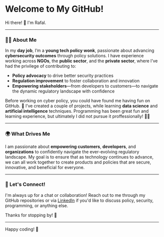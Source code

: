 # Welcome to My GitHub!

Hi there! 👋 I'm Rafal.

---

### 🧑‍💻 About Me

In my **day job**, I’m a **young tech policy wonk**, passionate about advancing **cybersecurity outcomes** through policy solutions. I have experience working across **NGOs**, the **public sector**, and the **private sector**, where I’ve had the privilege of contributing to:

- **Policy advocacy** to drive better security practices
- **Regulation improvement** to foster collaboration and innovation
- **Empowering stakeholders**—from developers to customers—to navigate the dynamic regulatory landscape with confidence

Before working on cyber policy, you could have found me having fun on GitHub. 🎉 I’ve created a couple of projects, while learning **data science** and **artificial intelligence** techniques. Programming has been great fun and learning experience, but ultimately I did not pursue it proffessionally! 🧑‍💻 

---

### 🌍 What Drives Me

I am passionate about **empowering customers**, **developers**, and **organizations** to confidently navigate the ever-evolving regulatory landscape. My goal is to ensure that as technology continues to advance, we can all work together to create products and policies that are secure, innovative, and beneficial for everyone.

---

### 📝 Let's Connect!

I'm always up for a chat or collaboration! Reach out to me through my GitHub repositories or via [LinkedIn](your-linkedin-profile) if you'd like to discuss policy, security, programming, or anything else.

Thanks for stopping by! 🚀

---

Happy coding! 👾
